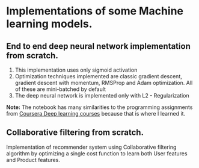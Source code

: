 # Implementations of some Machine learning models.

## End to end deep neural network implementation from scratch.

1. This implementation uses only sigmoid activation
2. Optimization techniques implemented are classic gradient descent, gradient descent with momentum, RMSProp and  Adam optimization. All of these are mini-batched by default
3. The deep neural network is implemented only with L2 - Regularization

**Note:** The notebook has many similarities to the programming assignments from [Coursera Deep learning courses](https://www.coursera.org/specializations/deep-learning "Deep learning Specialization") because that is where I learned it.

## Collaborative filtering from scratch.

Implementation of recommender system using Collaborative filtering algorithm by optimizing a single cost function to learn both User features and Product features.
